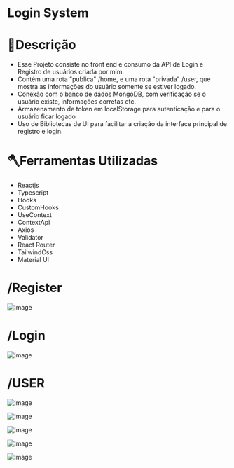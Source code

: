 # Login System
# 📕Descrição
- Esse Projeto consiste no front end e consumo da API de Login e Registro de usuários  criada por mim.
- Contém uma rota "publica" /home, e uma rota "privada" /user, que mostra as informações do usuário somente se estiver logado.
- Conexão com o banco de dados MongoDB, com verificação se o usuário existe, informações corretas etc.
- Armazenamento de token em localStorage para autenticação e para o usuário ficar logado
- Uso de Bibliotecas de UI para facilitar a criação da interface principal de registro e login.



# 🪓Ferramentas Utilizadas
- Reactjs
- Typescript
- Hooks
- CustomHooks
- UseContext
- ContextApi
- Axios
- Validator
- React Router 
- TailwindCss
- Material UI

# /Register
![image](https://user-images.githubusercontent.com/125046205/231169610-92d87cac-d28f-4e1a-8ce6-0f4a473a234c.png)

# /Login
![image](https://user-images.githubusercontent.com/125046205/231169738-e9676c8c-3d08-4346-a7fd-baebdd54f29d.png)

# /USER
![image](https://user-images.githubusercontent.com/125046205/231169871-8222e587-e442-481e-967e-4a36c0cd9cdf.png)

![image](https://user-images.githubusercontent.com/125046205/231170134-de5e4434-7663-4992-a755-4991794407f3.png)

![image](https://user-images.githubusercontent.com/125046205/231170469-50c8b941-5339-4787-87fb-93bfbc4fc495.png)

![image](https://user-images.githubusercontent.com/125046205/231170579-57d7a3fe-7a1d-4595-aeb3-1d8e792c990d.png)

![image](https://user-images.githubusercontent.com/125046205/231170715-3e2704b3-efcb-4dd5-9384-9b9537c1e9d1.png)



